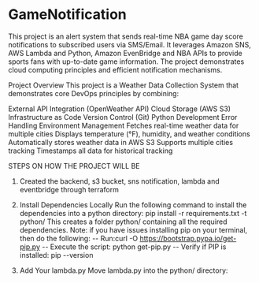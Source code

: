 # GameNotification

This project is an alert system that sends real-time NBA game day score notifications to subscribed users via SMS/Email. It leverages Amazon SNS, AWS Lambda and Python, Amazon EvenBridge and NBA APIs to provide sports fans with up-to-date game information. The project demonstrates cloud computing principles and efficient notification mechanisms.

Project Overview
This project is a Weather Data Collection System that demonstrates core DevOps principles by combining:

External API Integration (OpenWeather API)
Cloud Storage (AWS S3)
Infrastructure as Code
Version Control (Git)
Python Development
Error Handling
Environment Management
Fetches real-time weather data for multiple cities
Displays temperature (°F), humidity, and weather conditions
Automatically stores weather data in AWS S3
Supports multiple cities tracking
Timestamps all data for historical tracking

STEPS ON HOW THE PROJECT WILL BE
1. Created the backend, s3 bucket, sns notification, lambda and eventbridge through terraform

2. Install Dependencies Locally
Run the following command to install the dependencies into a python directory:
pip install -r requirements.txt -t python/
This creates a folder python/ containing all the required dependencies.
Note: if you have issues installing pip on your terminal, then do the following:
-- Run:curl -O https://bootstrap.pypa.io/get-pip.py
-- Execute the script: python get-pip.py
-- Verify if PIP is installed: pip --version

3. Add Your lambda.py
Move lambda.py into the python/ directory:

